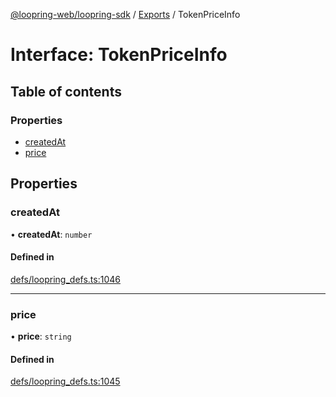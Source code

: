 [@loopring-web/loopring-sdk](../README.md) / [Exports](../modules.md) / TokenPriceInfo

# Interface: TokenPriceInfo

## Table of contents

### Properties

- [createdAt](TokenPriceInfo.md#createdat)
- [price](TokenPriceInfo.md#price)

## Properties

### createdAt

• **createdAt**: `number`

#### Defined in

[defs/loopring_defs.ts:1046](https://github.com/Loopring/loopring_sdk/blob/f91f904/src/defs/loopring_defs.ts#L1046)

___

### price

• **price**: `string`

#### Defined in

[defs/loopring_defs.ts:1045](https://github.com/Loopring/loopring_sdk/blob/f91f904/src/defs/loopring_defs.ts#L1045)
